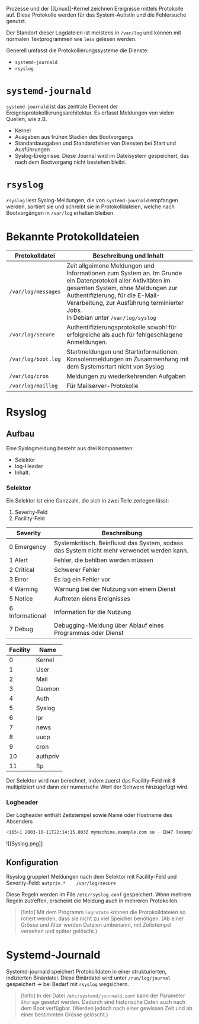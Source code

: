 Prozesse und der [[Linux]]-Kernel zeichnen Ereignisse mittels Protokolle auf. Diese Protokolle werden für das System-Autistin und die Fehlersuche genutzt.

Der Standort dieser Logdateien ist meistens in `/var/log` und können mit normalen Textprogrammen wie `less` gelesen werden.

Generell umfasst die Protokollierungssysteme die Dienste:
- `systemd-journald`
- `rsyslog`

# `systemd-journald`
`systemd-journald` ist das zentrale Element der Ereignisprotokollierungsarchitektur. Es erfasst Meldungen von vielen Quellen, wie z.B.
- Kernel
- Ausgaben aus frühen Stadien des Bootvorgangs
- Standardausgaben und Standardfehler von Diensten bei Start und Ausführungen
- Syslog-Ereignisse.
Diese Journal wird im Dateisystem gespeichert, das nach dem Bootvorgang nicht bestehen bleibt.

# `rsyslog`
`rsyslog` liest Syslog-Meldungen, die von `systemd-journald` empfangen werden, sortiert sie und schreibt sie in Protokolldateien, welche nach Bootvorgängen in `/var/log` erhalten bleiben.


# Bekannte Protokolldateien

| Protokolldatei      | Beschreibung und Inhalt                                                                                                                                                                                                                                                 |
| ------------------- | ----------------------------------------------------------------------------------------------------------------------------------------------------------------------------------------------------------------------------------------------------------------------- |
| `/var/log/messages` | Zeit allgeimene Meldungen und Informationen zum System an. Im Grunde ein Datenprotokoll aller Aktivitäten im gesamten System, ohne Meldungen zur Authentifizierung, für die E-Mail-Verarbeitung, zur Ausführung terminierter Jobs.<br>In Debian unter `/var/log/syslog` |
| `/var/log/secure`   | Authentifizierungsprotokolle sowohl für erfolgreiche als auch für fehlgeschlagene Anmeldungen.                                                                                                                                                                          |
| `/var/log/boot.log` | Startmeldungen und Startinformationen. Konsolenmeldungen im Zusammenhang mit dem Systemsrtart nicht von Syslog                                                                                                                                                          |
| `/var/log/cron`     | Meldungen zu wiederkehrenden Aufgaben                                                                                                                                                                                                                                   |
| `/var/log/maillog`  | Für Mailserver-Protokolle                                                                                                                                                                                                                                               |

# Rsyslog
## Aufbau
Eine Syslogmeldung besteht aus drei Komponenten:
- Selektor
- log-Header
- Inhalt.

### Selektor
Ein Selektor ist eine Ganzzahl, die sich in zwei Teile zerlegen lässt:
1. Severity-Feld
2. Facility-Feld

| Severity        | Beschreibung                                                                               |
| --------------- | ------------------------------------------------------------------------------------------ |
| 0 Emergency     | Systemkritisch. Beinflusst das System, sodass das System nicht mehr verwendet werden kann. |
| 1 Alert         | Fehler, die behlben werden müssen                                                          |
| 2 Critical      | Schwerer Fehler                                                                            |
| 3 Error         | Es lag ein Fehler vor                                                                      |
| 4 Warning       | Warnung bei der Nutzung von einem Dienst                                                   |
| 5 Notice        | Auftreten eiens Ereignisses                                                                |
| 6 Informational | Information für die Nutzung                                                                |
| 7 Debug         | Debugging-Meldung über Ablauf eines Programmes oder Dienst                                 |

| Facility | Name     |
| -------- | -------- |
| 0        | Kernel   |
| 1        | User     |
| 2        | Mail     |
| 3        | Daemon   |
| 4        | Auth     |
| 5        | Syslog   |
| 6        | lpr      |
| 7        | news     |
| 8        | uucp     |
| 9        | cron     |
| 10       | authpriv |
| 11       | ftp      |

Der Selektor wird nun berechnet, indem zuerst das Facility-Feld mit 8 multipliziert und dann der numerische Wert der Schwere hinzugefügt wird.

### Logheader
Der Logheader enthält Zeitstempel sowie Name oder Hostname des Absenders
```bash
<165>1 2003-10-11T22:14:15.003Z mymachine.example.com su - ID47 [exampleSDI@234 iut="3" eventSource="" eventId="1001"] BOMAn apllication log entry
```
![[Syslog.png]]

## Konfiguration
Rsyslog gruppiert Meldungen nach dem Selektor mit Facility-Feld und Severity-Feld:
`autpriv.*    /var/log/secure`

Diese Regeln werden im File `/etc/rsyslog.conf` gespeichert.
Wenn mehrere Regeln zutreffen, erscheint die Meldung auch in mehreren Protokollen.

>[!info]
>Mit dem Programm `logrotate` können die Protokolldateien so rotiert werden, dass sie nicht zu viel Speicher benötigen. (Ab einer Grösse und Alter werden Dateien umbenannt, mit Zeitstempel versehen und später gelöscht.)


# Systemd-Journald
Systemd-journald speichert Protokolldaten in einer strukturierten, indizierten Binärdatei.
Diese Binärdatei wird unter `/run/log/journal` gespeichert -> bei Bedarf mit `rsyslog` wegsichern.

>[!info]
>In der Datei `/etc/systemd/journald.conf` kann der Parameter `Storage` gesetzt werden. Dadurch sind historische Daten auch nach dem Boot verfügbar. (Werden jedoch nach einer gewissen Zeit und ab einer bestimmten Grösse gelöscht.)




